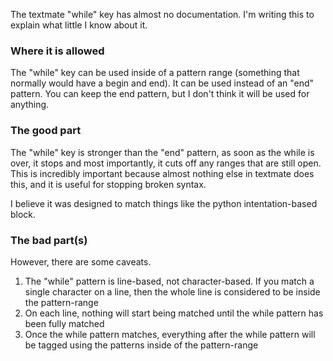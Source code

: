 The textmate "while" key has almost no documentation. I'm writing this to explain what little I know about it.

### Where it is allowed
The "while" key can be used inside of a pattern range (something that normally would have a begin and end). It can be used instead of an "end" pattern. You can keep the end pattern, but I don't think it will be used for anything.

### The good part
The "while" key is stronger than the "end" pattern, as soon as the while is over, it stops and most importantly, it cuts off any ranges that are still open. This is incredibly important because almost nothing else in textmate does this, and it is useful for stopping broken syntax.

I believe it was designed to match things like the python intentation-based block.

### The bad part(s)
However, there are some caveats.
1. The "while" pattern is line-based, not character-based. If you match a single character on a line, then the whole line is considered to be inside the pattern-range
2. On each line, nothing will start being matched until the while pattern has been fully matched
3. Once the while pattern matches, everything after the while pattern will be tagged using the patterns inside of the pattern-range

